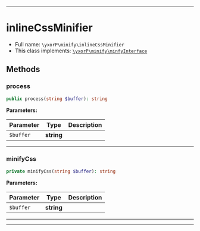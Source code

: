 ***

# inlineCssMinifier





* Full name: `\yxorP\minify\inlineCssMinifier`
* This class implements:
[`\yxorP\minify\minfyInterface`](./minfyInterface.md)




## Methods


### process



```php
public process(string $buffer): string
```








**Parameters:**

| Parameter | Type | Description |
|-----------|------|-------------|
| `$buffer` | **string** |  |




***

### minifyCss



```php
private minifyCss(string $buffer): string
```








**Parameters:**

| Parameter | Type | Description |
|-----------|------|-------------|
| `$buffer` | **string** |  |




***


***

